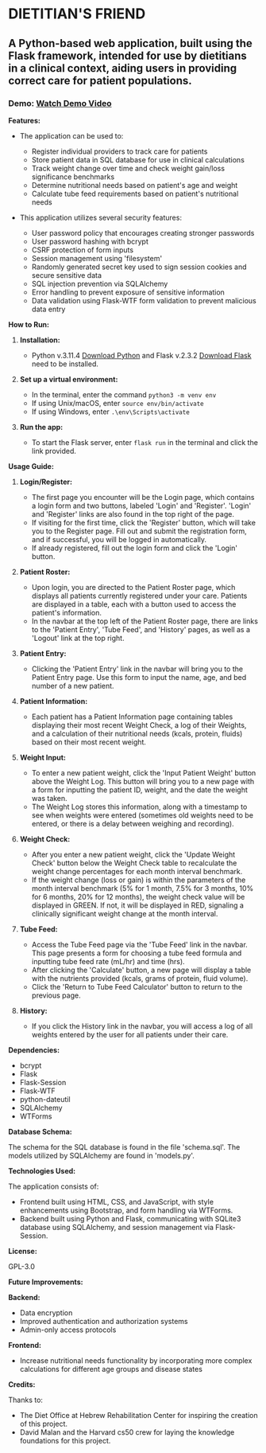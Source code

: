 # DIETITIAN'S FRIEND

## A Python-based web application, built using the Flask framework, intended for use by dietitians in a clinical context, aiding users in providing correct care for patient populations.

### Demo: [Watch Demo Video](https://youtu.be/24hW9lJdbHU)

**Features:**

- The application can be used to:

  - Register individual providers to track care for patients
  - Store patient data in SQL database for use in clinical calculations
  - Track weight change over time and check weight gain/loss significance benchmarks
  - Determine nutritional needs based on patient's age and weight
  - Calculate tube feed requirements based on patient's nutritional needs

- This application utilizes several security features:
  - User password policy that encourages creating stronger passwords
  - User password hashing with bcrypt
  - CSRF protection of form inputs
  - Session management using 'filesystem'
  - Randomly generated secret key used to sign session cookies and secure sensitive data
  - SQL injection prevention via SQLAlchemy
  - Error handling to prevent exposure of sensitive information
  - Data validation using Flask-WTF form validation to prevent malicious data entry

**How to Run:**

1. **Installation:**

   - Python v.3.11.4 [Download Python](https://www.python.org/downloads/release/python-3114/) and Flask v.2.3.2 [Download Flask](https://pypi.org/project/Flask/) need to be installed.

2. **Set up a virtual environment:**

   - In the terminal, enter the command `python3 -m venv env`
   - If using Unix/macOS, enter `source env/bin/activate`
   - If using Windows, enter `.\env\Scripts\activate`

3. **Run the app:**
   - To start the Flask server, enter `flask run` in the terminal and click the link provided.

**Usage Guide:**

1. **Login/Register:**

   - The first page you encounter will be the Login page, which contains a login form and two buttons, labeled 'Login' and 'Register'. 'Login' and 'Register' links are also found in the top right of the page.
   - If visiting for the first time, click the 'Register' button, which will take you to the Register page. Fill out and submit the registration form, and if successful, you will be logged in automatically.
   - If already registered, fill out the login form and click the 'Login' button.

2. **Patient Roster:**

   - Upon login, you are directed to the Patient Roster page, which displays all patients currently registered under your care. Patients are displayed in a table, each with a button used to access the patient's information.
   - In the navbar at the top left of the Patient Roster page, there are links to the 'Patient Entry', 'Tube Feed', and 'History' pages, as well as a 'Logout' link at the top right.

3. **Patient Entry:**

   - Clicking the 'Patient Entry' link in the navbar will bring you to the Patient Entry page. Use this form to input the name, age, and bed number of a new patient.

4. **Patient Information:**

   - Each patient has a Patient Information page containing tables displaying their most recent Weight Check, a log of their Weights, and a calculation of their nutritional needs (kcals, protein, fluids) based on their most recent weight.

5. **Weight Input:**

   - To enter a new patient weight, click the 'Input Patient Weight' button above the Weight Log. This button will bring you to a new page with a form for inputting the patient ID, weight, and the date the weight was taken.
   - The Weight Log stores this information, along with a timestamp to see when weights were entered (sometimes old weights need to be entered, or there is a delay between weighing and recording).

6. **Weight Check:**

   - After you enter a new patient weight, click the 'Update Weight Check' button below the Weight Check table to recalculate the weight change percentages for each month interval benchmark.
   - If the weight change (loss or gain) is within the parameters of the month interval benchmark (5% for 1 month, 7.5% for 3 months, 10% for 6 months, 20% for 12 months), the weight check value will be displayed in GREEN. If not, it will be displayed in RED, signaling a clinically significant weight change at the month interval.

7. **Tube Feed:**

   - Access the Tube Feed page via the 'Tube Feed' link in the navbar. This page presents a form for choosing a tube feed formula and inputting tube feed rate (mL/hr) and time (hrs).
   - After clicking the 'Calculate' button, a new page will display a table with the nutrients provided (kcals, grams of protein, fluid volume).
   - Click the 'Return to Tube Feed Calculator' button to return to the previous page.

8. **History:**
   - If you click the History link in the navbar, you will access a log of all weights entered by the user for all patients under their care.

**Dependencies:**

- bcrypt
- Flask
- Flask-Session
- Flask-WTF
- python-dateutil
- SQLAlchemy
- WTForms

**Database Schema:**

The schema for the SQL database is found in the file 'schema.sql'. The models utilized by SQLAlchemy are found in 'models.py'.

**Technologies Used:**

The application consists of:

- Frontend built using HTML, CSS, and JavaScript, with style enhancements using Bootstrap, and form handling via WTForms.
- Backend built using Python and Flask, communicating with SQLite3 database using SQLAlchemy, and session management via Flask-Session.

**License:**

GPL-3.0

**Future Improvements:**

**Backend:**

- Data encryption
- Improved authentication and authorization systems
- Admin-only access protocols

**Frontend:**

- Increase nutritional needs functionality by incorporating more complex calculations for different age groups and disease states

**Credits:**

Thanks to:

- The Diet Office at Hebrew Rehabilitation Center for inspiring the creation of this project.
- David Malan and the Harvard cs50 crew for laying the knowledge foundations for this project.
